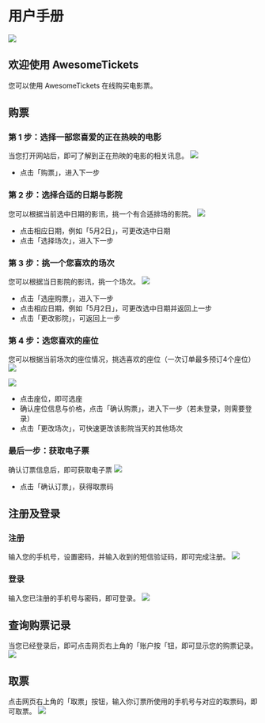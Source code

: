 # 用户手册

![](../img/0.png)

## 欢迎使用 AwesomeTickets
您可以使用 AwesomeTickets 在线购买电影票。

## 购票

### 第 1 步：选择一部您喜爱的正在热映的电影
当您打开网站后，即可了解到正在热映的电影的相关讯息。
![](../img/1-1-1.png)

- 点击「购票」，进入下一步

### 第 2 步：选择合适的日期与影院
您可以根据当前选中日期的影讯，挑一个有合适排场的影院。
![](../img/1-2-1.png)

- 点击相应日期，例如「5月2日」，可更改选中日期
- 点击「选择场次」，进入下一步

### 第 3 步：挑一个您喜欢的场次
您可以根据当日影院的影讯，挑一个场次。
![](../img/1-3-1.png)

- 点击「选座购票」，进入下一步
- 点击相应日期，例如「5月2日」，可更改选中日期并返回上一步
- 点击「更改影院」，可返回上一步

### 第 4 步：选您喜欢的座位
您可以根据当前场次的座位情况，挑选喜欢的座位（一次订单最多预订4个座位）
![](../img/1-4-1.png)

![](../img/1-4-2.png)

- 点击座位，即可选座
- 确认座位信息与价格，点击「确认购票」，进入下一步（若未登录，则需要登录）
- 点击「更改场次」，可快速更改该影院当天的其他场次

### 最后一步：获取电子票
确认订票信息后，即可获取电子票
![](../img/1-5-1.png)

- 点击「确认订票」，获得取票码

## 注册及登录

### 注册
输入您的手机号，设置密码，并输入收到的短信验证码，即可完成注册。
![](../img/2-1.png)

### 登录
输入您已注册的手机号与密码，即可登录。
![](../img/2-2.png)

## 查询购票记录
当您已经登录后，即可点击网页右上角的「账户按「钮，即可显示您的购票记录。
![](../img/3-1.png)

## 取票
点击网页右上角的「取票」按钮，输入你订票所使用的手机号与对应的取票码，即可取票。
![](../img/4-1.png)
